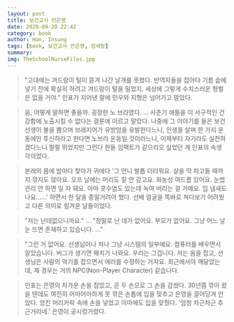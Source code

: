 ```yaml
---
layout: post
title: 보건교사 안은영
date: 2020-09-20 22:42
category: book
author: Han, Insung
tags: [book, 보건교사 안은영, 정세랑]
summary: 
img: TheSchoolNurseFiles.jpg
---
```

 
> "고대에는 겨드랑이 털이 뜯겨 나간 날개를 뜻했다. 반역자들을 잡아다 기름 솥에 넣기 전에 확실히 하려고 겨드랑이 털을 밀었지. 세상에 그렇게 수치스러운 형벌은 없을 거야."
> 인표가 지어낸 말에 민우와 지형은 넘어가고 말았다.

> 음, 어떻게 말하면 좋을까. 굉장한 노 브라였다.
> ... 사춘기 애들을 이 서구적인 건강함에 노출시킬 수 없다는 결론에 이르고 말았다. 나중에 그 이야기를 들은 보건 선생이 불을 뿜으며 브래지어가 유방암을 유발한다느니, 인생을 살며 한 가지 운동에만 투신하라고 한다면 노브라 운동일 것이라느니, 이제부터 자기라도 실천하겠다느니 펄펄 뛰었지만 그런다 한들 임팩트가 같으리오 싶었던 게 인표의 속생각이었다.

> 본래의 몸에 밤마다 찾아가 귀에다 '그 언니 발톱 더러워요. 살을 막 파고들 때까지 깎지도 않아요. 오프 날에는 머리도 잘 안 감고요. 화농성 여드름 있어요. 눈썹관리 안 하면 일 자 돼요. 아마 콧수염도 있는데 녹여 버리는 걸 거예요. 입 냄새도 나요......' 하면서 한 달을 종알거려야 했다. 선배 얼굴을 똑바로 쳐다보기 어려웠고 다른 의미로 힘겨운 날들이었다.

> "저는 난데없으니까요."
> ... "정말로 난 데가 없어요. 부모가 없어요. 그냥 어느 날 눈 뜨면 존재하고 있습니다. ..."

> "그런 거 없어요. 선생님이나 저나 그냥 시스템의 일부예요. 컴퓨터를 배우면서 알았습니다. 버그가 생기면 패치가 나와요. 우리는 그겁니다. 저는 옴을 잡고, 선생님은 사람의 악기를 잡으면서 에러를 수정하는 거지요. 최근에서야 깨달았는데, 제 경우는 거의 NPC(Non-Player Character) 같습니다.

> 인표는 은영의 차가운 손을 잡았고, 곧 두 손으로 그 손을 감쌌다. 30년쯤 깎아 왔을 텐데도 여전히 어마어마하게 못 깎은 손톱에 입을 맞추고 은영을 끌어당겨 안았다. 엉킨 머리카락 속에 손을 넣었고 이마에도 입을 맞췄다.
> '엄청 차근차근 추근거리네.'
> 은영이 궁시렁거렸다.